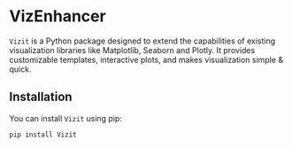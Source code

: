 # VizEnhancer

`Vizit` is a Python package designed to extend the capabilities of existing visualization libraries like Matplotlib, Seaborn and Plotly. It provides customizable templates, interactive plots, and makes visualization simple & quick.

## Installation

You can install `Vizit` using pip:

```bash
pip install Vizit